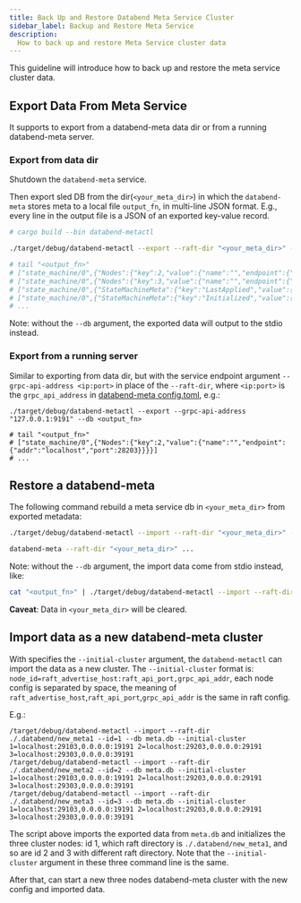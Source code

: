 ```yaml
---
title: Back Up and Restore Databend Meta Service Cluster
sidebar_label: Backup and Restore Meta Service
description:
  How to back up and restore Meta Service cluster data
---
```


This guideline will introduce how to back up and restore the meta service cluster data.

## Export Data From Meta Service

It supports to export from a databend-meta data dir or from a running databend-meta server.

### Export from data dir

Shutdown the `databend-meta` service.

Then export sled DB from the dir(`<your_meta_dir>`) in which the `databend-meta` stores meta to a local file `output_fn`, in multi-line JSON format.
E.g., every line in the output file is a JSON of an exported key-value record.

```sh
# cargo build --bin databend-metactl

./target/debug/databend-metactl --export --raft-dir "<your_meta_dir>" --db <output_fn>

# tail "<output_fn>"
# ["state_machine/0",{"Nodes":{"key":2,"value":{"name":"","endpoint":{"addr":"localhost","port":28203}}}}]
# ["state_machine/0",{"Nodes":{"key":3,"value":{"name":"","endpoint":{"addr":"localhost","port":28303}}}}]
# ["state_machine/0",{"StateMachineMeta":{"key":"LastApplied","value":{"LogId":{"term":1,"index":378}}}}]
# ["state_machine/0",{"StateMachineMeta":{"key":"Initialized","value":{"Bool":true}}}]
# ...
```

Note: without the `--db` argument, the exported data will output to the stdio instead.

### Export from a running server

Similar to exporting from data dir, but with the service endpoint argument `--grpc-api-address <ip:port>` in place of the `--raft-dir`,
where `<ip:port>` is the `grpc_api_address` in [databend-meta config.toml](./15-metasrv-config.md), e.g.:

```shell
./target/debug/databend-metactl --export --grpc-api-address "127.0.0.1:9191" --db <output_fn>

# tail "<output_fn>"
# ["state_machine/0",{"Nodes":{"key":2,"value":{"name":"","endpoint":{"addr":"localhost","port":28203}}}}]
# ...
```


## Restore a databend-meta

The following command rebuild a meta service db in `<your_meta_dir>` from
exported metadata:

```sh
./target/debug/databend-metactl --import --raft-dir "<your_meta_dir>" --db <output_fn>

databend-meta --raft-dir "<your_meta_dir>" ...
```

Note: without the `--db` argument, the import data come from stdio instead, like:

```sh
cat "<output_fn>" | ./target/debug/databend-metactl --import --raft-dir "<your_meta_dir>"
```

**Caveat**: Data in `<your_meta_dir>` will be cleared.

## Import data as a new databend-meta cluster

With specifies the `--initial-cluster` argument, the `databend-metactl` can import the data as a new cluster.
The `--initial-cluster` format is: `node_id=raft_advertise_host:raft_api_port,grpc_api_addr`, each node config is separated by space, the meaning of `raft_advertise_host`,`raft_api_port`,`grpc_api_addr` is the same in raft config.

E.g.:

```
/target/debug/databend-metactl --import --raft-dir ./.databend/new_meta1 --id=1 --db meta.db --initial-cluster 1=localhost:29103,0.0.0.0:19191 2=localhost:29203,0.0.0.0:29191 3=localhost:29303,0.0.0.0:39191
/target/debug/databend-metactl --import --raft-dir ./.databend/new_meta2 --id=2 --db meta.db --initial-cluster 1=localhost:29103,0.0.0.0:19191 2=localhost:29203,0.0.0.0:29191 3=localhost:29303,0.0.0.0:39191
/target/debug/databend-metactl --import --raft-dir ./.databend/new_meta3 --id=3 --db meta.db --initial-cluster 1=localhost:29103,0.0.0.0:19191 2=localhost:29203,0.0.0.0:29191 3=localhost:29303,0.0.0.0:39191
```

The script above imports the exported data from `meta.db` and initializes the three cluster nodes: id 1, which raft directory is `./.databend/new_meta1`, and so are id 2 and 3 with different raft directory.
Note that the `--initial-cluster` argument in these three command line is the same.

After that, can start a new three nodes databend-meta cluster with the new config and imported data.
